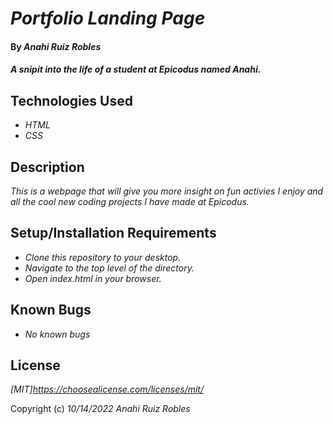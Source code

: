 # _Portfolio Landing Page_

#### By _**Anahi Ruiz Robles**_

#### _A snipit into the life of a student at Epicodus named Anahi._

## Technologies Used

* _HTML_
* _CSS_

## Description

_This is a webpage that will give you more insight on fun activies I enjoy and all the cool new coding projects I have made at Epicodus._

## Setup/Installation Requirements

* _Clone this repository to your desktop._
* _Navigate to the top level of the directory._
* _Open index.html in your browser._

## Known Bugs

* _No known bugs_

## License

_[MIT]https://choosealicense.com/licenses/mit/_

Copyright (c) _10/14/2022_ _Anahi Ruiz Robles_